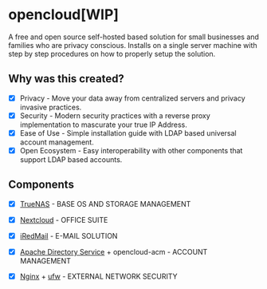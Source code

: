 # opencloud[WIP]
A free and open source self-hosted based solution for small businesses and families who are privacy conscious. Installs on a single server machine with step by step procedures on how to properly setup the solution.

## Why was this created?
- [X] Privacy - Move your data away from centralized servers and privacy invasive practices.
- [X] Security - Modern security practices with a reverse proxy implementation to mascurate your true IP Address.
- [X] Ease of Use - Simple installation guide with LDAP based universal account management. 
- [X] Open Ecosystem - Easy interoperability with other components that support LDAP based accounts.

## Components
- [X] [TrueNAS](https://www.truenas.com/) - BASE OS AND STORAGE MANAGEMENT
- [X] [Nextcloud](https://nextcloud.com/) - OFFICE SUITE
- [X] [iRedMail](https://iredmail.org/) - E-MAIL SOLUTION
- [X] [Apache Directory Service](https://directory.apache.org/) + opencloud-acm - ACCOUNT MANAGEMENT
- [X] [Nginx](https://www.nginx.com/) + [ufw](https://help.ubuntu.com/community/UFW) - EXTERNAL NETWORK SECURITY

